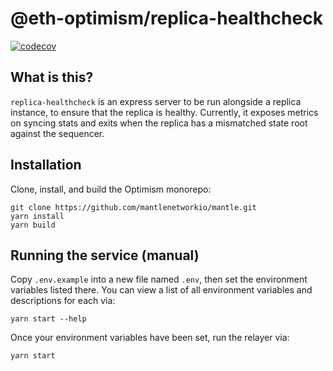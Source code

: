 # @eth-optimism/replica-healthcheck

[![codecov](https://codecov.io/gh/mantlenetworkio/mantle/branch/develop/graph/badge.svg?token=0VTG7PG7YR&flag=replica-healthcheck-tests)](https://codecov.io/gh/mantlenetworkio/mantle)

## What is this?

`replica-healthcheck` is an express server to be run alongside a replica instance, to ensure that the replica is healthy. Currently, it exposes metrics on syncing stats and exits when the replica has a mismatched state root against the sequencer.


## Installation

Clone, install, and build the Optimism monorepo:

```
git clone https://github.com/mantlenetworkio/mantle.git
yarn install
yarn build
```

## Running the service (manual)

Copy `.env.example` into a new file named `.env`, then set the environment variables listed there.
You can view a list of all environment variables and descriptions for each via:

```
yarn start --help
```

Once your environment variables have been set, run the relayer via:

```
yarn start
```
